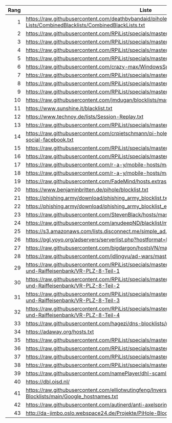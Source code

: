 | Rang | Liste | Einträge |
|-----:|-----------|---------|
|     1|https://raw.githubusercontent.com/deathbybandaid/piholeparser/master/Subscribable-Lists/CombinedBlacklists/CombinedBlackLists.txt |2077461|
|     2|https://raw.githubusercontent.com/RPiList/specials/master/Blocklisten/notserious |115307|
|     3|https://raw.githubusercontent.com/RPiList/specials/master/Blocklisten/Phishing-Angriffe |481323|
|     4|https://raw.githubusercontent.com/RPiList/specials/master/Blocklisten/spam.mails |543853|
|     5|https://raw.githubusercontent.com/RPiList/specials/master/Blocklisten/Win10Telemetry |45|
|     6|https://raw.githubusercontent.com/crazy-max/WindowsSpyBlocker/master/data/hosts/spy.txt |347|
|     7|https://raw.githubusercontent.com/RPiList/specials/master/Blocklisten/crypto |98112|
|     8|https://raw.githubusercontent.com/RPiList/specials/master/Blocklisten/malware |87187|
|     9|https://raw.githubusercontent.com/RPiList/specials/master/Blocklisten/Streaming |4185|
|     10|https://raw.githubusercontent.com/jmdugan/blocklists/master/corporations/facebook/all |2097|
|     11|https://www.sunshine.it/blacklist.txt |82108|
|     12|https://www.technoy.de/lists/Session-Replay.txt |12|
|     13|https://raw.githubusercontent.com/RPiList/specials/master/Blocklisten/proxies |202266|
|     14|https://raw.githubusercontent.com/crpietschmann/pi-hole-blocklist/main/social-media/blocklist-social-facebook.txt |27|
|     15|https://raw.githubusercontent.com/RPiList/specials/master/Blocklisten/samsung |84|
|     16|https://raw.githubusercontent.com/RPiList/specials/master/Blocklisten/MS-Office-Telemetry |3|
|     17|https://raw.githubusercontent.com/r-a-y/mobile-hosts/master/AdguardMobileSpyware.txt |663|
|     18|https://raw.githubusercontent.com/r-a-y/mobile-hosts/master/AdguardMobileAds.txt |907|
|     19|https://raw.githubusercontent.com/FadeMind/hosts.extras/master/UncheckyAds/hosts |9|
|     20|https://www.benjaminbritten.de/pihole/blocklist.txt |20|
|     21|https://phishing.army/download/phishing_army_blocklist.txt |134620|
|     22|https://phishing.army/download/phishing_army_blocklist_extended.txt |139567|
|     23|https://raw.githubusercontent.com/StevenBlack/hosts/master/hosts |194506|
|     24|https://raw.githubusercontent.com/anudeepND/blacklist/master/adservers.txt |42536|
|     25|https://s3.amazonaws.com/lists.disconnect.me/simple_ad.txt |2701|
|     26|https://pgl.yoyo.org/adservers/serverlist.php?hostformat=hosts&showintro=0&mimetype=plaintext |3751|
|     27|https://raw.githubusercontent.com/bigdargon/hostsVN/master/hosts |17727|
|     28|https://raw.githubusercontent.com/jdlingyu/ad-wars/master/hosts |1708|
|     29|https://raw.githubusercontent.com/RPiList/specials/master/Blocklisten/DomainSquatting/DE/Volks-und-Raiffeisenbank/VR-PLZ-8-Teil-1 |1Mio.|
|     30|https://raw.githubusercontent.com/RPiList/specials/master/Blocklisten/DomainSquatting/DE/Volks-und-Raiffeisenbank/VR-PLZ-8-Teil-2 |1Mio.|
|     31|https://raw.githubusercontent.com/RPiList/specials/master/Blocklisten/DomainSquatting/DE/Volks-und-Raiffeisenbank/VR-PLZ-8-Teil-3 |1Mio.|
|     32|https://raw.githubusercontent.com/RPiList/specials/master/Blocklisten/DomainSquatting/DE/Volks-und-Raiffeisenbank/VR-PLZ-8-Teil-4 |528970|
|     33|https://raw.githubusercontent.com/hagezi/dns-blocklists/main/domains/light.txt |565403|
|     34|https://adaway.org/hosts.txt |7355|
|     35|https://raw.githubusercontent.com/RPiList/specials/master/Blocklisten/DomainSquatting1 |1Mio.|
|     36|https://raw.githubusercontent.com/RPiList/specials/master/Blocklisten/DomainSquatting2 |1Mio.|
|     37|https://raw.githubusercontent.com/RPiList/specials/master/Blocklisten/DomainSquatting3 |58391|
|     38|https://raw.githubusercontent.com/RPiList/specials/master/Blocklisten/DomainSquatting4 |0|
|     39|https://raw.githubusercontent.com/namePlayer/dhl-scamlist/main/dns-blocklists/pihole-blacklist |127|
|     40|https://dbl.oisd.nl/ |844770|
|     41|https://raw.githubusercontent.com/elliotwutingfeng/Inversion-DNSBL-Blocklists/main/Google_hostnames.txt |598368|
|     42|https://raw.githubusercontent.com/autinerd/anti-axelspringer-hosts/master/axelspringer-hosts |467|
|     43|http://da-jimbo.oslo.webspace24.de/Projekte/PiHole-Blockliste/eigeneBlockliste.txt |10|
